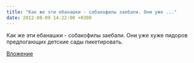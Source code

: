 ```yaml
---
title: "Как же эти ебанашки - собакофилы заебали. Они уже ..."
date: 2012-08-09 14:22:00 +0300
---
```


Как же эти ебанашки - собакофилы заебали. Они уже хуже пидоров предлогающих детские сады пикетировать.

[Вложение](https://vk.com/photo41076938_287770475)
